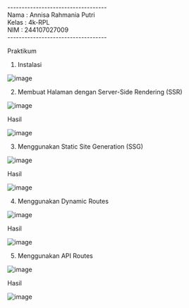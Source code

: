 ----------------------------------- <br>
Nama  : Annisa Rahmania Putri <br>
Kelas : 4k-RPL <br>
NIM   : 244107027009 <br>
----------------------------------- <br> 

Praktikum <br>
1. Instalasi <br>

![image](https://github.com/user-attachments/assets/5337a28c-da6f-4f18-b762-2b3d5fedbcee)

2. Membuat Halaman dengan Server-Side Rendering (SSR) <br>

![image](https://github.com/user-attachments/assets/814475af-3269-45e2-9b05-8ba1697dace2) 

Hasil

![image](https://github.com/user-attachments/assets/de08384b-c60e-47d5-9103-4d5258b20853)

3. Menggunakan Static Site Generation (SSG)

![image](https://github.com/user-attachments/assets/5f5f3f2b-3823-42b0-92dd-7a882bdc3c82)

Hasil

![image](https://github.com/user-attachments/assets/c6ed3f4b-6fd1-4701-bfa4-6cbd36f88fba)

4. Menggunakan Dynamic Routes

![image](https://github.com/user-attachments/assets/34b2a549-8522-49ee-96b0-a27f400e9767)

Hasil

![image](https://github.com/user-attachments/assets/24042152-f1ca-4282-8cdc-7d6059b2c8cd)

5. Menggunakan API Routes

![image](https://github.com/user-attachments/assets/77e2b107-8382-4471-9d54-c7d668e3acfc)

Hasil 

![image](https://github.com/user-attachments/assets/ea7273e0-4596-4fa7-b1c3-039e23bc2aee)
